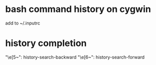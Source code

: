 # bash command history on cygwin
add to ~/.inputrc

# history completion
"\e[5~": history-search-backward
"\e[6~": history-search-forward


